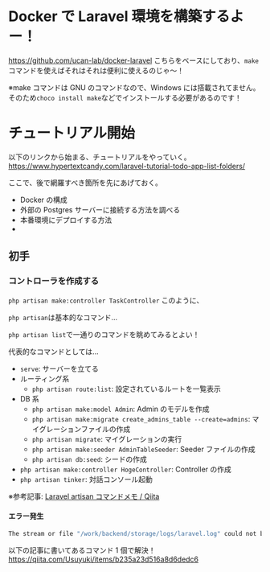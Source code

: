 # Docker で Laravel 環境を構築するよー！

https://github.com/ucan-lab/docker-laravel
こちらをベースにしており、`make`コマンドを使えばそれはそれは便利に使えるのじゃ～！

※make コマンドは GNU のコマンドなので、Windows には搭載されてません。  
そのため`choco install make`などでインストールする必要があるのです！

# チュートリアル開始

以下のリンクから始まる、チュートリアルをやっていく。
https://www.hypertextcandy.com/laravel-tutorial-todo-app-list-folders/

ここで、後で網羅すべき箇所を先にあげておく。

- Docker の構成
- 外部の Postgres サーバーに接続する方法を調べる
- 本番環境にデプロイする方法
-

## 初手

### コントローラを作成する

`php artisan make:controller TaskController`
このように、

`php artisan`は基本的なコマンド…

`php artisan list`で一通りのコマンドを眺めてみるとよい！

代表的なコマンドとしては…

- `serve`: サーバーを立てる
- ルーティング系
  - `php artisan route:list`: 設定されているルートを一覧表示
- DB 系
  - `php artisan make:model Admin`: Admin のモデルを作成
  - `php artisan make:migrate create_admins_table --create=admins`: マイグレーションファイルの作成
  - `php artisan migrate`: マイグレーションの実行
  - `php artisan make:seeder AdminTableSeeder`: Seeder ファイルの作成
  - `php artisan db:seed`: シードの作成
- `php artisan make:controller HogeController`: Controller の作成
- `php artisan tinker`: 対話コンソール起動

※参考記事: [Laravel artisan コマンドメモ / Qiita](https://qiita.com/zaburo/items/37768b743ed6d0e28bf5)

#### エラー発生

```bash
The stream or file "/work/backend/storage/logs/laravel.log" could not be opened in append mode: Failed to open stream: Permission denied
```

以下の記事に書いてあるコマンド 1 個で解決！
https://qiita.com/Usuyuki/items/b235a23d516a8d6dedc6
